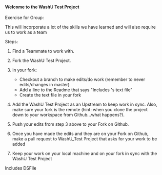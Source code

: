 #### Welcome to the WashU Test Project

Exercise for Group: 

This will incorporate a lot of the skills we have learned and will also require us to work as a team

Steps: 


1. Find a Teammate to work with. 

2. Fork the WashU Test Project. 

3. In your fork:
      - Checkout a branch to make edits/do work (remember to never edits/changes in master)
      - Add a line to the Readme that says "Includes <insertnamehere>'s text file"
      - Create the text file in your fork

4. Add the WashU Test Project as an Upstream to keep work in sync. Also, make sure your fork is the remote (hint: when you clone the project down to your workspace from Github...what happens?).

5. Push your edits from step 3 above to your Fork on Github. 

5. Once you have made the edits and they are on your Fork on Github, make a pull request to WashU_Test Project that asks for your work to be added

6. Keep your work on your local machine and on your fork in sync with the WashU Test Project 

Includes  DSFile

